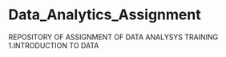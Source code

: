 # Data_Analytics_Assignment
REPOSITORY OF ASSIGNMENT OF DATA ANALYSYS TRAINING 1.INTRODUCTION TO DATA
